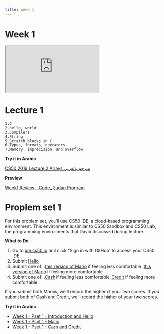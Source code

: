 ```yaml
---
title: week 1
---
```


# Week 1

<iframe src="https://www.youtube.com/embed/e9Eds2Rc_x8"></iframe>

# Lecture 1

    1.C
    2.hello, world
    3.Compilers
    4.String
    5.Scratch blocks in C
    6.Types, formats, operators
    7.Memory, imprecision, and overflow

**Try it in Arabic**

[CS50 2019 Lecture 2 Arrays مترجم بالعربي](https://www.youtube.com/embed/dOucn3BPfZ8)

**Preview**

[Week1 Review - Code_ Sudan Program](https://www.youtube.com/embed/F-qbaeSJHAE)

# Proplem set 1
   For this problem set, you’ll use CS50 IDE, a cloud-based programming environment. This environment is similar to CS50 Sandbox and CS50 Lab, the programming environments that David discussed during lecture.

**What to Do**

   1. Go to [ide.cs50.io](https://ide.cs50.io/) and click “Sign in with GitHub” to access your CS50 IDE.
   2. Submit [Hello](https://cs50.harvard.edu/x/2020/psets/1/hello)
   3. Submit one of: 
       .[this version of Mario](https://cs50.harvard.edu/x/2020/psets/1/mario/less) if feeling less comfortable
       .[this version of Mario](https://cs50.harvard.edu/x/2020/psets/1/mario/more) if feeling more comfortable
   4. Submit one of: 
       .[Cash](https://cs50.harvard.edu/x/2020/psets/1/cash) if feeling less comfortable
       .[Credit](https://cs50.harvard.edu/x/2020/psets/1/credit) if feeling more comfortable
        
If you submit both Marios, we’ll record the higher of your two scores. If you submit both of Cash and Credit, we’ll record the higher of your two scores.


**Try it in Arabic**

* [Week 1 - Pset 1 - Introduction and Hello](https://www.youtube.com/embed/PlXUYylfwKg)
* [Week 1 - Pset 1 - Mario](https://www.youtube.com/embed/V7C7LEJ_TrI)
* [Week 1 - Pset 1 - Cash and Credit](https://www.youtube.com/embed/ob7b-IfmPDc)
